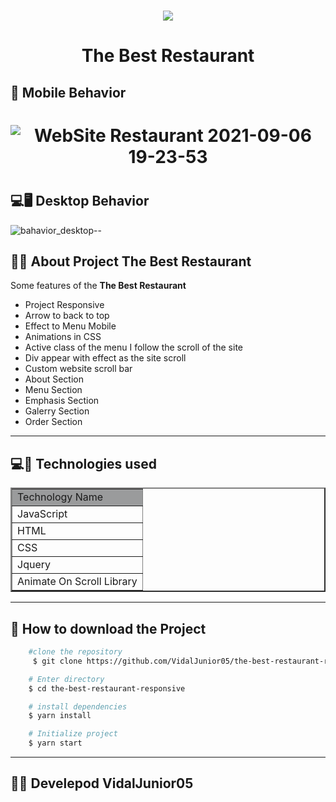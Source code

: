 

<h1 align="center">
    <img src="https://ik.imagekit.io/zycp4d8fc4b/logo-img_lsZc_uF91F.png?updatedAt=1630964388551"/>
</h1>
<h1 align="center">The Best Restaurant</h1>

## 📱 Mobile Behavior
<h1 align="center">

  ![WebSite Restaurant 2021-09-06 19-23-53](https://user-images.githubusercontent.com/84291331/132263539-828048e1-43be-489b-9062-9a76ac6d243b.gif)  

</h1>
<h1 align="center">

## 💻🖥 Desktop Behavior
![bahavior_desktop--](https://user-images.githubusercontent.com/84291331/132262628-5bea40aa-7792-43f2-9249-5d7f5cef1629.gif)

</h1>

## 📃📒 About Project The Best Restaurant 
Some features of the <b>The Best Restaurant</b>
<ul>
    <li>Project Responsive</li>
    <li>Arrow to back to top</li>
    <li>Effect to Menu Mobile</li>
    <li>Animations in CSS</li>
    <li>Active class of the menu I follow the scroll of the site</li>
    <li>Div appear with effect as the site scroll</li>
    <li>Custom website scroll bar</li>
    <li>About Section</li>
    <li>Menu Section</li>
    <li>Emphasis Section</li>
    <li>Galerry Section</li>
    <li>Order Section</li>
</ul>

---
## 💻📳 Technologies used
<table border="2" width="200px">
    <tr>
        <td bgcolor="#9a9b9c">Technology Name</td>
    </tr>
    <tr>
        <td>JavaScript</td>
    </tr>
    <tr>
        <td>HTML</td>
    </tr>
    <tr>
        <td>CSS</td>
    </tr>
        <tr>
        <td>Jquery</td>
    </tr>
        <tr>
        <td>Animate On Scroll Library</td>
    </tr>
</table>

----
## 📁 How to download the Project 
```bash 
    #clone the repository
     $ git clone https://github.com/VidalJunior05/the-best-restaurant-responsive.git

    # Enter directory
    $ cd the-best-restaurant-responsive

    # install dependencies
    $ yarn install

    # Initialize project
    $ yarn start
``` 
---
## 👨‍💻 Develepod VidalJunior05  

